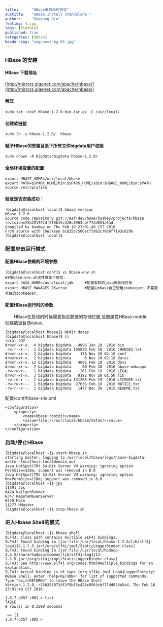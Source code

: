 ```yaml
---
title:      "HBase单机版的安装"
subtitle:   "HBase Install Standalone "
author:     "Deqiang Qin"
featimg: 4.jpg
tags: [Bigdata]
published: true
categories: [HBase]
header-img: "img/post-bg-05.jpg"
---
```

### HBase 的安装
#### HBase 下载地址
[http://mirrors.gigenet.com/apache/hbase/](http://mirrors.gigenet.com/apache/hbase/)

#### 解压
`sudo tar -zxvf hbase-1.2.0-bin.tar.gz -C /usr/local/`

#### 创建软链接
`sudo ln -s hbase-1.2.0/  hbase`

#### 赋予HBase的安装目录下所有文件bigdata用户权限
`sudo chown -R bigdata:bigdata hbase-1.2.0/`

#### 全局环境变量的配置
```
export HBASE_HOME=/usr/local/hbase
export PATH=$SPARK_HOME/bin:$SPARK_HOME/sbin:$HBASE_HOME/bin:$PATH
source /etc/profile
```


#### 验证是否安装成功：
```
[bigdata@localhost local]$ hbase version
HBase 1.2.0
Source code repository git://asf-dev/home/busbey/projects/hbase revision=25b281972df2f5b15c426c8963cbf77dd853a5ad
Compiled by busbey on Thu Feb 18 23:01:49 CST 2016
From source with checksum bcb25b7506ecf5d62c79d8f7193c829b
[bigdata@localhost local]$
```
### 配置单击运行模式
#### 配置HBase依赖的环境参数
```
[bigdata@localhost conf]$ vi hbase-env.sh
#对hbase-env.sh文件做如下修改：
export JAVA_HOME=/usr/local/jdk     #配置本机的java安装根目录
export HBASE_MANAGES_ZK=true        #配置由hbase自己管理zookeeper，不需要单独的zookeeper。
```
#### 配置HBase运行时的参数
&emsp;&emsp;HBase在启动的时候需要指定数据的存储位置,设置属性HBase.rootdir.<br>
创建数据目录datas.
```
[bigdata@localhost hbase]$ mkdir datas
[bigdata@localhost hbase]$ ll
total 292
drwxr-xr-x.  4 bigdata bigdata   4096 Jan 29  2016 bin
-rw-r--r--.  1 bigdata bigdata 105820 Feb 18  2016 CHANGES.txt
drwxr-xr-x.  2 bigdata bigdata    178 Nov 20 02:10 conf
drwxrwxr-x.  2 bigdata bigdata      6 Nov 20 02:18 datas
drwxr-xr-x. 12 bigdata bigdata   4096 Feb 18  2016 docs
drwxr-xr-x.  7 bigdata bigdata     80 Feb 18  2016 hbase-webapps
-rw-rw-r--.  1 bigdata bigdata    261 Feb 19  2016 LEGAL
drwxr-xr-x.  3 bigdata bigdata   8192 Nov 20 01:50 lib
-rw-rw-r--.  1 bigdata bigdata 131265 Feb 19  2016 LICENSE.txt
-rw-rw-r--.  1 bigdata bigdata  27636 Feb 19  2016 NOTICE.txt
-rw-r--r--.  1 bigdata bigdata   1477 Dec 26  2015 README.txt
```
配置/conf/hbase-site.xml
```
<configuration>
    <property>
        <name>hbase.rootdir</name>
        <value>file:///usr/local/hbase/datas/</value>
    </property>
</configuration>
```
### 启动/停止HBase
```
[bigdata@localhost ~]$ start-hbase.sh
starting master, logging to /usr/local/hbase/logs/hbase-bigdata-master-localhost.localdomain.out
Java HotSpot(TM) 64-Bit Server VM warning: ignoring option PermSize=128m; support was removed in 8.0
Java HotSpot(TM) 64-Bit Server VM warning: ignoring option MaxPermSize=128m; support was removed in 8.0
[bigdata@localhost ~]$ jps
11591 Jps
6424 NailgunRunner
6347 RemoteMavenServer
6220 Main
11277 HMaster
[bigdata@localhost ~]$ stop-hbase.sh

```

### 进入Hbase Shell的模式
```
[bigdata@localhost ~]$ hbase shell
SLF4J: Class path contains multiple SLF4J bindings.
SLF4J: Found binding in [jar:file:/usr/local/hbase-1.2.0/lib/slf4j-log4j12-1.7.5.jar!/org/slf4j/impl/StaticLoggerBinder.class]
SLF4J: Found binding in [jar:file:/usr/local/hadoop-2.6.5/share/hadoop/common/lib/slf4j-log4j12-1.7.5.jar!/org/slf4j/impl/StaticLoggerBinder.class]
SLF4J: See http://www.slf4j.org/codes.html#multiple_bindings for an explanation.
SLF4J: Actual binding is of type [org.slf4j.impl.Log4jLoggerFactory]
HBase Shell; enter 'help<RETURN>' for list of supported commands.
Type "exit<RETURN>" to leave the HBase Shell
Version 1.2.0, r25b281972df2f5b15c426c8963cbf77dd853a5ad, Thu Feb 18 23:01:49 CST 2016

1.8.7-p357 :001 > list
TABLE                                                                                                                                                                                                              
0 row(s) in 0.3590 seconds

 => []
1.8.7-p357 :002 >
```
